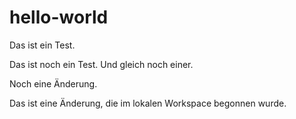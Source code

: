 # hello-world

Das ist ein Test.

Das ist noch ein Test. Und gleich noch einer.

Noch eine Änderung.

Das ist eine Änderung, die im lokalen Workspace begonnen wurde.